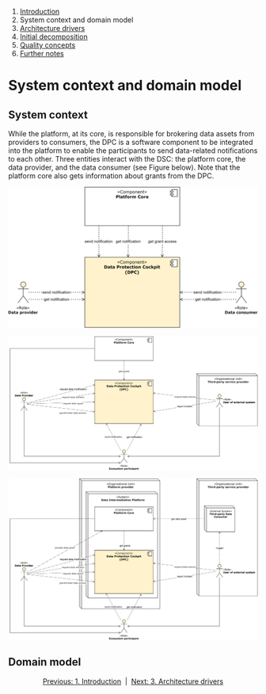 1. [Introduction](index.md)
2. System context and domain model
3. [Architecture drivers](drivers.md)
4. [Initial decomposition](decomposition.md)
5. [Quality concepts](quality.md)
6. [Further notes](conclusion.md)

# System context and domain model

## System context

While the platform, at its core, is responsible for brokering data assets from providers to consumers, the DPC is a software component to be integrated into the platform to enable the participants to send data-related notifications to each other. Three entities interact with the DSC: the platform core, the data provider, and the data consumer (see Figure below). Note that the platform core also gets information about grants from the DPC.

![Context delineation](images/diagram_context-delineation_basic.svg)

![Context delineation](images/diagram_context-delineation_clean.svg)

![Context delineation](images/diagram_context-delineation.svg)

## Domain model



<p align="center">
    <a href="index.md">Previous: 1. Introduction</a>&nbsp; | &nbsp;<a href="drivers.md">Next: 3. Architecture drivers</a>
</p>
